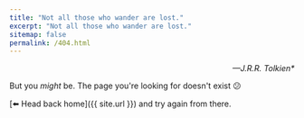 ```yaml
---
title: "Not all those who wander are lost."
excerpt: "Not all those who wander are lost."
sitemap: false
permalink: /404.html
---
```


<div style="text-align: right; font-style: italic;">—J.R.R. Tolkien*</div>

But you *might* be. The page you're looking for doesn't exist 😕

[⬅️ Head back home]({{ site.url }}) and try again from there.
